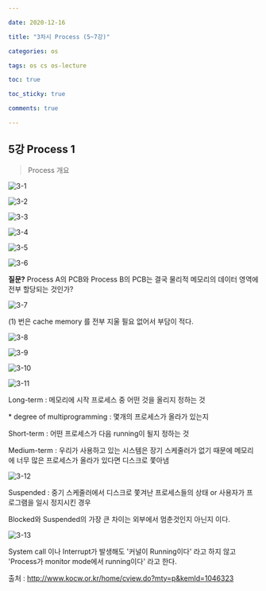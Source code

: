```yaml
---

date: 2020-12-16

title: "3차시 Process (5~7강)"

categories: os

tags: os cs os-lecture

toc: true

toc_sticky: true

comments: true

---
```


## 5강 Process 1

>  Process 개요

![3-1](/assets/images/os/os_lecture/3-1.PNG)

![3-2](/assets/images/os/os_lecture/3-2.PNG)

![3-3](/assets/images/os/os_lecture/3-3.PNG)

![3-4](/assets/images/os/os_lecture/3-4.PNG)

 ![3-5](/assets/images/os/os_lecture/3-5.PNG)

![3-6](/assets/images/os/os_lecture/3-6.PNG)

**질문?** Process A의 PCB와 Process B의 PCB는 결국 물리적 메모리의 데이터 영역에 전부 할당되는 것인가?

![3-7](/assets/images/os/os_lecture/3-7.PNG)

(1) 번은 cache memory 를 전부 지울 필요 없어서 부담이 적다.

![3-8](/assets/images/os/os_lecture/3-8.PNG)

![3-9](/assets/images/os/os_lecture/3-9.PNG)

![3-10](/assets/images/os/os_lecture/3-10.PNG)

![3-11](/assets/images/os/os_lecture/3-11.PNG)

Long-term : 메모리에 시작 프로세스 중 어떤 것을 올리지 정하는 것

\* degree of multiprogramming : 몇개의 프로세스가 올라가 있는지

Short-term : 어떤 프로세스가 다음 running이 될지 정하는 것

Medium-term : 우리가 사용하고 있는 시스템은 장기 스케줄러가 없기 때문에 메모리에 너무 많은 프로세스가 올라가 있다면 디스크로 쫓아냄

![3-12](/assets/images/os/os_lecture/3-12.PNG)

Suspended : 중기 스케줄러에서 디스크로 쫓겨난 프로세스들의 상태 or 사용자가 프로그램을 일시 정지시킨 경우

Blocked와 Suspended의 가장 큰 차이는 외부에서 멈춘것인지 아닌지 이다.

 ![3-13](/assets/images/os/os_lecture/3-13.PNG)

System call 이나 Interrupt가 발생해도 '커널이 Running이다' 라고 하지 않고 'Process가 monitor mode에서 running이다' 라고 한다.

출처 : http://www.kocw.or.kr/home/cview.do?mty=p&kemId=1046323